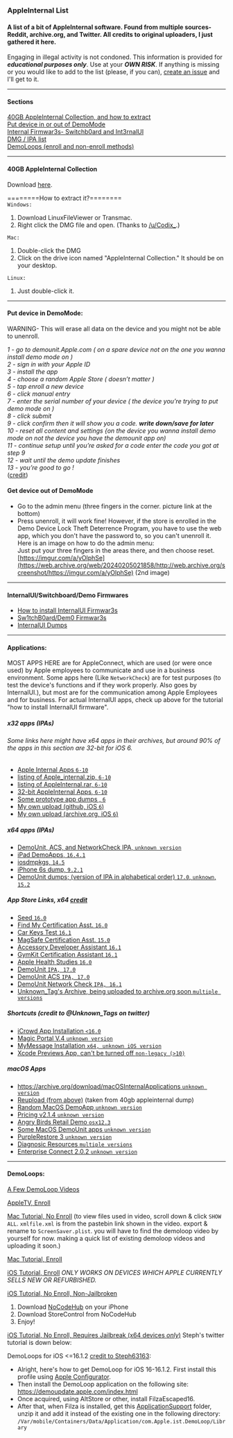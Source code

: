 
### AppleInternal List
#### A list of a bit of AppleInternal software. Found from multiple sources- Reddit, archive.org, and Twitter. All credits to original uploaders, I just gathered it here.
Engaging in illegal activity is not condoned. This information is provided for __*educational purposes only*__. Use at your ***OWN RISK***. If anything is missing or you would like to add to the list (please, if you can), [create an issue](https://github.com/cc7623/cc7623.github.io/labels/appleinternal%20addition%2Ffix) and I'll get to it.

***

#### Sections
[40GB AppleInternal Collection, and how to extract](https://cc7623.github.io/articles/appleinternal-list#40gb-appleinternal-collection)  
[Put device in or out of DemoMode](https://cc7623.github.io/articles/appleinternal-list#put-device-in-demomode)  
[Internal Firmwar3s- Switchb0ard and Int3rnalUI](https://cc7623.github.io/articles/appleinternal-list#put-device-in-demomode)  
[DMG / IPA list](https://cc7623.github.io/articles/appleinternal-list#applications)  
[DemoLoops (enroll and non-enroll methods)](https://cc7623.github.io/articles/appleinternal-list#demoloops)

***

#### 40GB AppleInternal Collection

Download [here](https://archive.org/details/apple-internal-collection).  

========How to extract it?========  
`Windows:`  
1. Download LinuxFileViewer or Transmac.
2. Right click the DMG file and open.
(Thanks to [/u/Codix_](https://www.reddit.com/r/Apple_Internal/comments/tfvwh1/comment/kjbn81z/?utm_source=share&utm_medium=web3x&utm_name=web3xcss&utm_term=1&utm_content=share_button).)

`Mac:`
1. Double-click the DMG
2. Click on the drive icon named "AppleInternal Collection." It should be on your desktop.

`Linux:`
1. Just double-click it.

***

#### Put device in DemoMode:

WARNING- This will erase all data on the device and you might not be able to unenroll.

*1 - go to demounit.Apple.com ( on a spare device not on the one you wanna install demo mode on )  
2 - sign in with your Apple ID  
3 - install the app  
4 - choose a random Apple Store ( doesn’t matter )  
5 - tap enroll a new device  
6 - click manual entry  
7 - enter the serial number of your device ( the device you’re trying to put demo mode on )  
8 - click submit  
9 - click confirm then it will show you a code. **write down/save for later**  
10 - reset all content and settings {on the device you wanna install demo mode on not the device you have the demounit app on)  
11 - continue setup until you’re asked for a code enter the code you got at step 9  
12 - wait until the demo update finishes  
13 - you’re good to go !*  
([credit](https://web.archive.org/web/20240205022229/http://web.archive.org/screenshot/https://www.reddit.com/r/Apple_Internal/comments/13ixfa7/comment/jkehx91/?utm_name=web3xcss))

#### Get device out of DemoMode

- Go to the admin menu (three fingers in the corner. picture link at the bottom)
- Press unenroll, it will work fine! However, if the store is enrolled in the Demo Device Lock Theft Deterrence Program, you have to use the web app, which you don't have the password to, so you can't unenroll it.  
Here is an image on how to do the admin menu:  
Just put your three fingers in the areas there, and then choose reset.  
[https://imgur.com/a/yOlphSe](https://web.archive.org/web/20240205021858/http://web.archive.org/screenshot/https://imgur.com/a/yOlphSe) (2nd image)

***

#### InternalUI/Switchboard/Demo Firmwares

- [How to install InternalUI Firmwar3s](https://cc7623.github.io/internaluifirmware.html)  
- [Sw1tchB0ard/Dem0 Firmwar3s](https://archive.org/download/appintfirmwar3s)  
- [InternalUI Dumps](https://cc7623.github.io/internalui-list)  

***

#### Applications:  

MOST APPS HERE are for AppleConnect, which are used (or were once used) by Apple employees to communicate and use in a business environment. Some apps here (Like `NetworkCheck`) are for test purposes (to test the device's functions and if they work properly. Also goes by InternalUI.), but most are for the communication among Apple Employees and for business. For actual InternalUI apps, check up above for the tutorial "how to install InternalUI firmware".

##### x32 apps (IPAs)  
###### Some links here might have x64 apps in their archives, but around 90% of the apps in this section are 32-bit for iOS 6.
- [Apple Internal Apps `6-10`](https://archive.org/download/troubleshoot-plan-genius-v-1.0)
- [listing of Apple_internal.zip, `6-10`](https://ia601203.us.archive.org/view_archive.php?archive=/7/items/apple-internal/Apple_internal.zip)
- [listing of AppleInternal.rar, `6-10`](https://ia800502.us.archive.org/view_archive.php?archive=/11/items/Apple-Internal-IPAs/AppleInternal.rar)
- [32-bit AppleInternal Apps, `6-10`](https://ia902607.us.archive.org/view_archive.php?archive=/12/items/i-os-apps-20230603-t-195539-z-001/iOS%20Apps-20230603T195539Z-001.zip)
- [Some prototype app dumps , `6`](https://github.com/cc7623/AppleIntApps/releases/tag/v1.0)
- [My own upload (github, iOS `6`)](https://github.com/cc7623/AppleIntApps/releases/tag/v2.0)
- [My own upload (archive.org, iOS `6`)](https://archive.org/details/apple-internal-collection-reupload)

##### x64 apps (IPAs)
- [DemoUnit, ACS, and NetworkCheck IPA, `unknown version`](https://archive.org/download/demo-unit-v-2.3-5496-prod)
- [iPad DemoApps, `16.4.1`](https://web.archive.org/web/20230815000000*/https://cdn.thanos.lol/demoapps.zip)
- [iosdmpkgs, `14.5`](https://archive.org/download/iosdmpkgs)
- [iPhone 6s dump, `9.2.1`](https://archive.org/details/imovie_202401)
- [DemoUnit dumps; (version of IPA in alphabetical order) `17.0`, `unknown`, `15.2`](https://archive.org/download/appledemounit)

##### App Store Links, x64 [credit](https://web.archive.org/web/20240212231956/https://old.reddit.com/r/Apple_Internal/comments/1ao7u00/the_apple_internal_apps_ive_got_installed/)
- [Seed `16.0`](https://apps.apple.com/us/app/seed/id6449049254)
- [Find My Certification Asst. `16.0`](https://apps.apple.com/us/app/find-my-certification-asst/id1532296125)
- [Car Keys Test `16.1`](https://apps.apple.com/us/app/car-keys-tests/id1635860023)
- [MagSafe Certification Asst. `15.0`](https://apps.apple.com/us/app/magsafe-certification-asst/id1533467908)
- [Accessory Developer Assistant `16.1`](https://apps.apple.com/us/app/accessory-developer-assistant/id1635862694)
- [GymKit Certification Assistant `16.1`](https://apps.apple.com/de/app/gymkit-certification-assistant/id1537439501)
- [Apple Health Studies `16.0`](https://apps.apple.com/us/app/apple-health-studies/id1666409057)
- [DemoUnit `IPA, 17.0`](https://demounit.apple.com/views/com.apple.ist.DemoUnit-iOS/download)
- [DemoUnit ACS `IPA, 17.0`](https://demounit.apple.com/views/com.apple.ist.acs/download)
- [DemoUnit Network Check `IPA, 16.1`](https://demounit.apple.com/views/com.apple.ist.networkcheck/download)
- [Unknown_Tag's Archive, being uploaded to archive.org soon `multiple versions`](https://mega.nz/folder/RIwwhYiL#gBtcgj5jfhJFuxO9bv4L2A)

##### Shortcuts (credit to @Unknown_Tags on twitter)
- [iCrowd App Installation `<16.0`](https://www.icloud.com/shortcuts/721d2c6b605f4f2ebfc9e14a82edb3ca)
- [Magic Portal V.4 `unknown version`](https://www.icloud.com/shortcuts/88676e38eb24464bbe978ef85292a7e8)
- [MyMessage Installation `x64, unknown iOS version`](https://www.icloud.com/shortcuts/719da519c3c6484ca8ba1641adfc6bb9)
- [Xcode Previews App, can't be turned off `non-legacy (>10)`](https://unknownarchive.netlify.app/page11#:~:text=Xcode%20Previews%20Application%20Shortcut%C2%A0)

##### macOS Apps
- [https://archive.org/download/macOSInternalApplications `unknown version`](https://archive.org/download/macOSInternalApplications)
- [Reupload (from above)](https://github.com/cc7623/AppleIntApps/releases/tag/3.0) (taken from 40gb appleinternal dump)
- [Random MacOS DemoApp `unknown version`](https://archive.org/details/macdoesthat)
- [Pricing v2.1.4 `unknown version`](https://archive.org/download/com.apple.ist.windward-mac)
- [Angry Birds Retail Demo `osx12.3`](https://archive.org/download/com.rovio.abreloaded.retaildemo)
- [Some MacOS DemoUnit apps `unknown version`](https://archive.org/download/appledemounit)
- [PurpleRestore 3 `unknown version`](https://archive.org/details/PurpleRestore_3)
- [Diagnosic Resources `multiple versions`](https://archive.org/download/diagnostic-resources)
- [Enterprise Connect 2.0.2 `unknown version`](https://archive.org/download/enterprise-connect-2.0.2)

***

#### DemoLoops:

[A Few DemoLoop Videos](https://archive.org/details/iphone_portrait_202402)

[AppleTV, Enroll](https://www.idownloadblog.com/2016/01/18/apple-tv-store-demo-mode/#:~:text=How%20to%20get%20into%20retail%20Demo%20Mode%20on%20Apple%20TV)

[Mac Tutorial, No Enroll](https://archive.org/details/no-enroll-mac-os-demoloop-apple-store-screen-saver-tutorial) (to view files used in video, scroll down & click `SHOW ALL`. `xmlfile.xml` is from the pastebin link shown in the video. export & rename to `ScreenSaver.plist`. you will have to find the demoloop video by yourself for now. making a quick list of existing demoloop videos and uploading it soon.)  

[Mac Tutorial, Enroll](https://archive.org/details/audioless-mac-os-dcota-demounit-tutorial)

[iOS Tutorial, Enroll](https://www.theiphonewiki.com/wiki/Screen_Saver#:~:text=Installation%20Link%3A%0Ahttps%3A//demoupdate.apple.com/index.html) *ONLY WORKS ON DEVICES WHICH APPLE CURRENTLY SELLS NEW OR REFURBISHED.*

[iOS Tutorial, No Enroll, Non-Jailbroken](https://twitter.com/ibatech1/status/1634896089043156992)
1. Download [NoCodeHub](https://ibinou.github.io/-new-NoCodeHubInstaller/) on your iPhone
2. Download StoreControl from NoCodeHub
3. Enjoy!

[iOS Tutorial, No Enroll, Requires Jailbreak (x64 devices *only*)](https://web.archive.org/web/20240224055252/https://old.reddit.com/r/Apple_Internal/comments/14bzt93/demoloop/?rdt=43013) Steph's twitter tutorial is down below:

DemoLoops for iOS <=16.1.2 [credit to Steph63163](https://twitter.com/Steph63163/status/1627215122308497408):
- Alright, here's how to get DemoLoop for iOS 16-16.1.2.  First install this profile using [Apple Configurator](https://ia800200.us.archive.org/view_archive.php?archive=/31/items/apple-partner-demo-june-2024v-1.mobileprovision_202402/Apple%20Partner%20Demo%20June%202024v1.mobileprovision.zip).
- Then install the DemoLoop application on the following site: https://demoupdate.apple.com/index.html
- Once acquired, using AltStore or other, install FilzaEscaped16.
- After that, when Filza is installed, get this [ApplicationSupport](https://archive.org/details/application-support_202402) folder, unzip it and add it instead of the existing one in the following directory: `/Var/mobile/Containers/Data/Application/com.Apple.ist.DemoLoop/Library`
